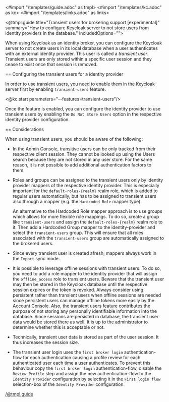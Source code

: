 <#import "/templates/guide.adoc" as tmpl>
<#import "/templates/kc.adoc" as kc>
<#import "/templates/links.adoc" as links>

<@tmpl.guide
title="Transient users for brokering support [experimental]"
summary="How to configure Keycloak server to not store users from identity providers in the database."
includedOptions="">

When using Keycloak as an identity broker, you can configure the Keycloak server
to not create users in its local database when a user authenticates with an external
identity provider. This user is called a _transient user_. Transient users are only
stored within a specific user session and they cease to exist once that session is removed.

== Configuring the transient users for a identity provider

In order to use transient users, you need to enable them in the Keycloak
server first by enabling `transient-users` feature.

<@kc.start parameters="--features=transient-users"/>

Once the feature is enabled, you can configure the identity provider to use transient users
by enabling the `Do Not Store Users` option in the respective identity provider configuration.

== Considerations

When using transient users, you should be aware of the following:

- In the Admin Console, transitive users can be only tracked from their
  respective client session. They cannot be looked up using
  the Users search because they are not stored
  in any user store. For the same reason, it is not possible to add additional
  authentication factors to them.

- Roles and groups can be assigned to the transient users only by
  identity provider mappers of the respective identity provider.
  This is especially important for the `default-roles-{realm}` realm role,
  which is added to regular users automatically, but has to be assigned
  to transient users also through a mapper (e.g. the `Hardcoded Role` mapper type).

  An alternative to the Hardcoded Role mapper approach is to use groups which allows for more flexible role mappings.
  To do so, create a group like `transient-users` and assign the `default-roles-{realm}` realm role to it.
  Then add a Hardcoded Group mapper to the identity-provider and select the `transient-users` group.
  This will ensure that all roles associated with the `transient-users` group are automatically assigned to the brokered users.

- Since every transient user is created afresh, mappers always
  work in the `Import` sync mode.

- It is possible to leverage offline sessions with transient users.
  To do so, you need to add a role mapper to the identity provider that will assign
  the `offline_access` role to transient users. Beware that the transient user may then
  be stored in the Keycloak database until the respective session expires or the token is revoked.
  Always consider using persistent rather than transient users when offline sessions are
  needed since persistent users can manage offline tokens more easily
  by the Account Console. Also, the transient users feature contributes
  the purpose of not storing any personally identifiable information into the database.
  Since sessions are persisted in database, the transient user data would be stored
  there as well. It is up to the administrator to determine whether this is acceptable or not.

- Technically, transient user data is stored as part
  of the user session. It thus increases the session size.

- The transient user login uses the `first broker login` authentication-flow for each authentication causing
  a profile review for each authenticated user each time a user authenticates. To prevent this behaviour
  copy the `first broker login` authentication-flow, disable the `Review Profile` step and assign the new
  authentication-flow to the `Identity Provider` configuration by selecting it in the `First login flow`
  selection-box of the `Identity Provider` configuration.
  

</@tmpl.guide>
